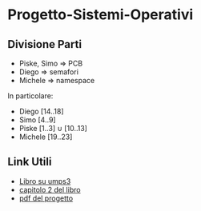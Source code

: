 # Progetto-Sistemi-Operativi

## Divisione Parti

- Piske, Simo => PCB
- Diego => semafori
- Michele => namespace

In particolare:

- Diego [14..18]
- Simo [4..9]
- Piske [1..3] ∪ [10..13]
- Michele [19..23]

## Link Utili

- [Libro su umps3](http://cs.unibo.it/~renzo/doc/umps3/uMPS3princOfOperations.pdf)
- [capitolo 2 del libro](http://cs.unibo.it/~renzo/so/panda+/panda+.pdf)
- [pdf del progetto](http://cs.unibo.it/~renzo/so/panda+/panda+phase1.pdf)

